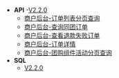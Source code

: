 - **API**
  -[V2.2.0]()
    - [商户后台-订单列表分页查询](订单列表分页查询.md)
    - [商户后台-查询同团订单](查询同团订单.md)
    - [商户后台-查看退款失败订单](查看退款失败订单.md)
    - [商户后台-订单详情](商户后台订单详情.md)
    - [商户后台-团购组件活动分页查询](团购组件活动分页查询.md)
- **SQL**
  - [V2.2.0](../../sql/V2.2.0/sql.md)